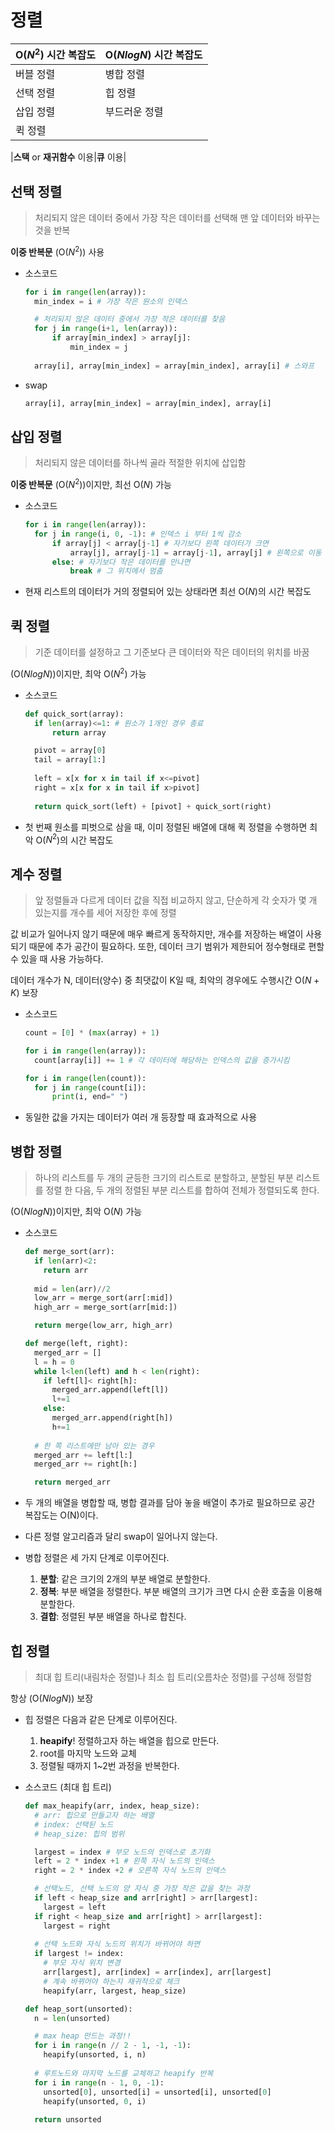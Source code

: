 # 정렬

|O($N^2$) 시간 복잡도|O($NlogN$) 시간 복잡도|
|---|---|
|버블 정렬|병합 정렬|
|선택 정렬|힙 정렬|
|삽입 정렬|부드러운 정렬|
|퀵 정렬|

|__스택__ or __재귀함수__ 이용|__큐__ 이용|

## 선택 정렬

>처리되지 않은 데이터 중에서 가장 작은 데이터를 선택해 맨 앞 데이터와 바꾸는 것을 반복

**이중 반복문** (O($N^2$)) 사용 

* 소스코드
  ```python
  for i in range(len(array)):
    min_index = i # 가장 작은 원소의 인덱스

    # 처리되지 않은 데이터 중에서 가장 작은 데이터를 찾음
    for j in range(i+1, len(array)):
        if array[min_index] > array[j]:
            min_index = j
    
    array[i], array[min_index] = array[min_index], array[i] # 스와프
  ```

* swap

  ```python
  array[i], array[min_index] = array[min_index], array[i]
  ```

## 삽입 정렬

>처리되지 않은 데이터를 하나씩 골라 적절한 위치에 삽입함

**이중 반복문** (O($N^2$))이지만, 최선 O($N$) 가능

* 소스코드
  ```python
  for i in range(len(array)):
    for j in range(i, 0, -1): # 인덱스 i 부터 1씩 감소
        if array[j] < array[j-1] # 자기보다 왼쪽 데이터가 크면
            array[j], array[j-1] = array[j-1], array[j] # 왼쪽으로 이동
        else: # 자기보다 작은 데이터를 만나면 
            break # 그 위치에서 멈춤
  ```

* 현재 리스트의 데이터가 거의 정렬되어 있는 상태라면 최선 O($N$)의 시간 복잡도

## 퀵 정렬

> 기준 데이터를 설정하고 그 기준보다 큰 데이터와 작은 데이터의 위치를 바꿈

(O($NlogN$))이지만, 최악 O($N^2$) 가능

* 소스코드
  ```python
  def quick_sort(array):
    if len(array)<=1: # 원소가 1개인 경우 종료 
        return array

    pivot = array[0]
    tail = array[1:]
    
    left = x[x for x in tail if x<=pivot]
    right = x[x for x in tail if x>pivot]
    
    return quick_sort(left) + [pivot] + quick_sort(right)
  ```

* 첫 번째 원소를 피벗으로 삼을 때, 이미 정렬된 배열에 대해 퀵 정렬을 수행하면 최악 O($N^2$)의 시간 복잡도

## 계수 정렬
> 앞 정렬들과 다르게 데이터 값을 직접 비교하지 않고, 단순하게 각 숫자가 몇 개 있는지를 개수를 세어 저장한 후에 정렬

값 비교가 일어나지 않기 때문에 매우 빠르게 동작하지만, 개수를 저장하는 배열이 사용되기 때문에 추가 공간이 필요하다. 또한, 데이터 크기 범위가 제한되어 정수형태로 편할 수 있을 때 사용 가능하다.

데이터 개수가 N, 데이터(양수) 중 최댓값이 K일 때, 최악의 경우에도 수행시간 O($N+K$) 보장

* 소스코드
  ```python
  count = [0] * (max(array) + 1)
  
  for i in range(len(array)):
    count[array[i]] += 1 # 각 데이터에 해당하는 인덱스의 값을 증가시킴

  for i in range(len(count)): 
    for j in range(count[i]):
        print(i, end=" ")
  ```

* 동일한 값을 가지는 데이터가 여러 개 등장할 때 효과적으로 사용

## 병합 정렬

> 하나의 리스트를 두 개의 균등한 크기의 리스트로 분할하고, 분할된 부분 리스트를 정렬 한 다음, 두 개의 정렬된 부분 리스트를 합하여 전체가 정렬되도록 한다.

(O($NlogN$))이지만, 최악 O($N$) 가능

* 소스코드
  ```python
  def merge_sort(arr):
    if len(arr)<2:
      return arr
    
    mid = len(arr)//2
    low_arr = merge_sort(arr[:mid])
    high_arr = merge_sort(arr[mid:])

    return merge(low_arr, high_arr)

  def merge(left, right):
    merged_arr = []
    l = h = 0
    while l<len(left) and h < len(right):
      if left[l]< right[h]:
        merged_arr.append(left[l])
        l+=1
      else:
        merged_arr.append(right[h])
        h+=1
    
    # 한 쪽 리스트에만 남아 있는 경우
    merged_arr += left[l:]
    merged_arr += right[h:]

    return merged_arr 
  ```

* 두 개의 배열을 병합할 때, 병합 결과를 담아 놓을 배열이 추가로 필요하므로 공간 복잡도는 O(N)이다.
* 다른 정렬 알고리즘과 달리 swap이 일어나지 않는다.
* 병합 정렬은 세 가지 단계로 이루어진다. 
  1) __분할__: 같은 크기의 2개의 부분 배열로 분할한다.
  2) __정복__: 부분 배열을 정렬한다. 부분 배열의 크기가 크면 다시 순환 호출을 이용해 분할한다.
  3) __결합__: 정렬된 부분 배열을 하나로 합친다.


## 힙 정렬

> 최대 힙 트리(내림차순 정렬)나 최소 힙 트리(오름차순 정렬)를 구성해 정렬함

항상 (O($NlogN$)) 보장

* 힙 정렬은 다음과 같은 단계로 이루어진다.
  1) __heapify__! 정렬하고자 하는 배열을 힙으로 만든다.
  2) root를 마지막 노드와 교체
  3) 정렬될 때까지 1~2번 과정을 반복한다.

* 소스코드 (최대 힙 트리)
  ```python
  def max_heapify(arr, index, heap_size): 
    # arr: 힙으로 만들고자 하는 배열
    # index: 선택된 노드
    # heap_size: 힙의 범위

    largest = index # 부모 노드의 인덱스로 초기화
    left = 2 * index +1 # 왼쪽 자식 노드의 인덱스
    right = 2 * index +2 # 오른쪽 자식 노드의 인덱스

    # 선택노드, 선택 노드의 양 자식 중 가장 작은 값을 찾는 과정
    if left < heap_size and arr[right] > arr[largest]:
      largest = left 
    if right < heap_size and arr[right] > arr[largest]:
      largest = right
      
    # 선택 노드와 자식 노드의 위치가 바뀌어야 하면
    if largest != index:
      # 부모 자식 위치 변경
      arr[largest], arr[index] = arr[index], arr[largest]
      # 계속 바뀌어야 하는지 재귀적으로 체크
      heapify(arr, largest, heap_size)

  def heap_sort(unsorted):
    n = len(unsorted)

    # max heap 만드는 과정!!
    for i in range(n // 2 - 1, -1, -1):
      heapify(unsorted, i, n)
    
    # 루트노드와 마지막 노드를 교체하고 heapify 반복
    for i in range(n - 1, 0, -1):
      unsorted[0], unsorted[i] = unsorted[i], unsorted[0]
      heapify(unsorted, 0, i)
    
    return unsorted
  ```
